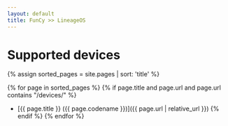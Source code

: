 ```yaml
---
layout: default
title: FunCy >> LineageOS
---
```


# Supported devices

{% assign sorted_pages = site.pages | sort: 'title' %}

{% for page in sorted_pages %}
{% if page.title and page.url and page.url contains "/devices/" %}
- [{{ page.title }} ({{ page.codename }})]({{ page.url | relative_url }})
{% endif %}
{% endfor %}
